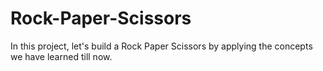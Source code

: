 # Rock-Paper-Scissors
In this project, let's build a Rock Paper Scissors by applying the concepts we have learned till now.
